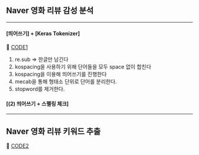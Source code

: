 ## Naver 영화 리뷰 감성 분석
---------------------------------

#### [띄어쓰기] + [Keras Tokenizer]

🤜 [CODE1](https://github.com/Juyoung4/StudyDeepLearning/tree/master/Project/Naver_review_predict.ipynb)

1. re.sub => 한글만 남긴다
2. kospacing을 사용하기 위해 단어들을 모두 space 없이 합친다
3. kospacing을 이용해 띄어쓰기를 진행한다
4. mecab을 통해 형태소 단위로 단어를 분리한다.
5. stopword를 제거한다.


#### [(2) 띄어쓰기 + 스펠링 체크]



------------------------------------------

## Naver 영화 리뷰 키워드 추출

🤜 [CODE2](https://github.com/Juyoung4/StudyDeepLearning/tree/master/Project/Keyword_extraction/movie_review_keyword_ay.ipynb)


